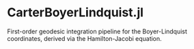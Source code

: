 # CarterBoyerLindquist.jl
First-order geodesic integration pipeline for the Boyer-Lindquist coordinates, derived via the Hamilton-Jacobi equation.
